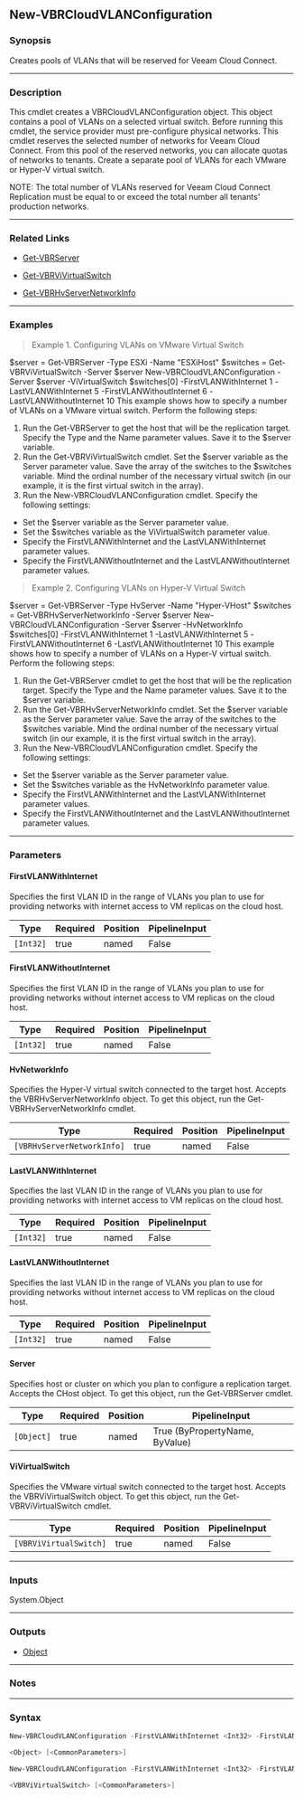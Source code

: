 New-VBRCloudVLANConfiguration
-----------------------------

### Synopsis
Creates pools of VLANs that will be reserved for Veeam Cloud Connect.

---

### Description

This cmdlet creates a VBRCloudVLANConfiguration object. This object contains a pool of VLANs on a selected virtual switch. Before running this cmdlet, the service provider must pre-configure physical networks. This cmdlet reserves the selected number of networks for Veeam Cloud Connect. From this pool of the reserved networks, you can allocate quotas of networks to tenants. Create a separate pool of VLANs for each VMware or Hyper-V virtual switch.

NOTE: The total number of VLANs reserved for Veeam Cloud Connect Replication must be equal to or exceed the total number all tenants' production networks.

---

### Related Links
* [Get-VBRServer](Get-VBRServer)

* [Get-VBRViVirtualSwitch](Get-VBRViVirtualSwitch)

* [Get-VBRHvServerNetworkInfo](Get-VBRHvServerNetworkInfo)

---

### Examples
> Example 1. Configuring VLANs on VMware Virtual Switch

$server = Get-VBRServer -Type ESXi -Name "ESXiHost"
$switches = Get-VBRViVirtualSwitch -Server $server
New-VBRCloudVLANConfiguration -Server $server -ViVirtualSwitch $switches[0] -FirstVLANWithInternet 1 -LastVLANWithInternet 5 -FirstVLANWithoutInternet 6 -LastVLANWithoutInternet 10
This example shows how to specify a number of VLANs on a VMware virtual switch.
Perform the following steps:
1. Run the Get-VBRServer to get the host that will be the replication target. Specify the Type and the Name parameter values. Save it to the $server variable.
2. Run the Get-VBRViVirtualSwitch cmdlet. Set the $server variable as the Server parameter value. Save the array of the switches to the $switches variable. Mind the ordinal number of the necessary virtual switch (in our example, it is the first virtual switch in the array).
3. Run the New-VBRCloudVLANConfiguration cmdlet. Specify the following settings:
- Set the $server variable as the Server parameter value.
- Set the $switches variable as the ViVirtualSwitch parameter value.
- Specify the FirstVLANWithInternet and the LastVLANWithInternet parameter values.
- Specify the FirstVLANWithoutInternet and the LastVLANWithoutInternet parameter values.
> Example 2. Configuring VLANs on Hyper-V Virtual Switch

$server = Get-VBRServer -Type HvServer -Name "Hyper-VHost"
$switches = Get-VBRHvServerNetworkInfo -Server $server
New-VBRCloudVLANConfiguration -Server $server -HvNetworkInfo $switches[0] -FirstVLANWithInternet 1 -LastVLANWithInternet 5 -FirstVLANWithoutInternet 6 -LastVLANWithoutInternet 10
This example shows how to specify a number of VLANs on a Hyper-V virtual switch.
Perform the following steps:
1. Run the Get-VBRServer cmdlet to get the host that will be the replication target. Specify the Type and the Name parameter values. Save it to the $server variable.
2. Run the Get-VBRHvServerNetworkInfo cmdlet. Set the $server variable as the Server parameter value. Save the array of the switches to the $switches variable. Mind the ordinal number of the necessary virtual switch (in our example, it is the first virtual switch in the array).
3. Run the New-VBRCloudVLANConfiguration cmdlet. Specify the following settings:
- Set the $server variable as the Server parameter value.
- Set the $switches variable as the HvNetworkInfo parameter value.
- Specify the FirstVLANWithInternet and the LastVLANWithInternet parameter values.
- Specify the FirstVLANWithoutInternet and the LastVLANWithoutInternet parameter values.

---

### Parameters
#### **FirstVLANWithInternet**
Specifies the first VLAN ID in the range of VLANs you plan to use for providing networks with internet access to VM replicas on the cloud host.

|Type     |Required|Position|PipelineInput|
|---------|--------|--------|-------------|
|`[Int32]`|true    |named   |False        |

#### **FirstVLANWithoutInternet**
Specifies the first VLAN ID in the range of VLANs you plan to use for providing networks without internet access to VM replicas on the cloud host.

|Type     |Required|Position|PipelineInput|
|---------|--------|--------|-------------|
|`[Int32]`|true    |named   |False        |

#### **HvNetworkInfo**
Specifies the Hyper-V virtual switch connected to the target host. Accepts the VBRHvServerNetworkInfo object. To get this object, run the Get-VBRHvServerNetworkInfo cmdlet.

|Type                      |Required|Position|PipelineInput|
|--------------------------|--------|--------|-------------|
|`[VBRHvServerNetworkInfo]`|true    |named   |False        |

#### **LastVLANWithInternet**
Specifies the last VLAN ID in the range of VLANs you plan to use for providing networks with internet access to VM replicas on the cloud host.

|Type     |Required|Position|PipelineInput|
|---------|--------|--------|-------------|
|`[Int32]`|true    |named   |False        |

#### **LastVLANWithoutInternet**
Specifies the last VLAN ID in the range of VLANs you plan to use for providing networks without internet access to VM replicas on the cloud host.

|Type     |Required|Position|PipelineInput|
|---------|--------|--------|-------------|
|`[Int32]`|true    |named   |False        |

#### **Server**
Specifies host or cluster on which you plan to configure a replication target. Accepts the CHost object.  To get this object, run the Get-VBRServer cmdlet.

|Type      |Required|Position|PipelineInput                 |
|----------|--------|--------|------------------------------|
|`[Object]`|true    |named   |True (ByPropertyName, ByValue)|

#### **ViVirtualSwitch**
Specifies the VMware virtual switch connected to the target host. Accepts the VBRViVirtualSwitch object.  To get this object, run the Get-VBRViVirtualSwitch cmdlet.

|Type                  |Required|Position|PipelineInput|
|----------------------|--------|--------|-------------|
|`[VBRViVirtualSwitch]`|true    |named   |False        |

---

### Inputs
System.Object

---

### Outputs
* [Object](https://learn.microsoft.com/en-us/dotnet/api/System.Object)

---

### Notes

---

### Syntax
```PowerShell
New-VBRCloudVLANConfiguration -FirstVLANWithInternet <Int32> -FirstVLANWithoutInternet <Int32> -HvNetworkInfo <VBRHvServerNetworkInfo> -LastVLANWithInternet <Int32> -LastVLANWithoutInternet <Int32> -Server 
```
```PowerShell
<Object> [<CommonParameters>]
```
```PowerShell
New-VBRCloudVLANConfiguration -FirstVLANWithInternet <Int32> -FirstVLANWithoutInternet <Int32> -LastVLANWithInternet <Int32> -LastVLANWithoutInternet <Int32> -Server <Object> -ViVirtualSwitch 
```
```PowerShell
<VBRViVirtualSwitch> [<CommonParameters>]
```
